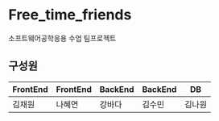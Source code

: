 # Free_time_friends

소프트웨어공학응용 수업 팀프로젝트

##  구성원

| FrontEnd | FrontEnd | BackEnd | BackEnd | DB |
| ---------|--------- | ------- | ------- | -- |
| 김채원     | 나혜연     | 강바다   | 김수민    |김나원|
